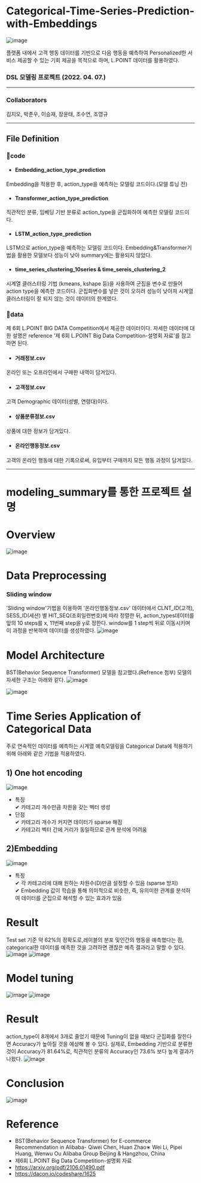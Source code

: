 # Categorical-Time-Series-Prediction-with-Embeddings
![image](https://user-images.githubusercontent.com/87710236/163808952-e3c93f9e-2f47-4373-b624-bde02608babf.png)

플랫폼 내에서 고객 행동 데이터를 기반으로 다음 행동을 예측하여 Personalized한 서비스 제공할 수 있는 기회 제공을 목적으로 하며, L.POINT 데이터를 활용하였다.
### DSL 모델링 프로젝트 (2022. 04. 07.)
___

### Collaborators
김지오, 박준우, 이승재, 장윤태, 조수연, 조영규
___
## File Definition
### 📁code
* #### Embedding_action_type_prediction   
Embedding을 적용한 후, action_type을 예측하는 모델링 코드이다.(모델 튜닝 전)   
* #### Transformer_action_type_prediction   
직관적인 분류, 임베딩 기반 분류로 action_type을 군집화하여 예측한 모델링 코드이다.
* #### LSTM_action_type_prediction   
LSTM으로 action_type을 예측하는 모델링 코드이다. Embedding&Transformer기법을 활용한 모델보다 성능이 낮아 summary에는 활용되지 않았다.
* #### time_series_clustering_10series & time_sereis_clustering_2   
시계열 클러스터링 기법 (kmeans, kshape 등)을 사용하여 군집을 변수로 만들어 action type을 예측한 코드이다. 군집화변수를 넣은 것이 오히려 성능이 낮아져 시계열 클러스터링이 잘 되지 않는 것이 데이터의 한계였다.

### 📁data
제 6회 L.POINT BIG DATA Competition에서 제공한 데이터이다. 자세한 데이터에 대한 설명은 reference '제 6회 L.POINT Big Data Competition-설명회 자료'를 참고하면 된다.   
* #### 거래정보.csv   
온라인 또는 오프라인에서 구매한 내역이 담겨있다.
* #### 고객정보.csv
고객 Demographic 데이터(성별, 연령대)이다.   
* #### 상품분류정보.csv   
상품에 대한 정보가 담겨있다.
* #### 온라인행동정보.csv   
고객의 온라인 행동에 대한 기록으로써, 유입부터 구매까지 모든 행동 과정이 담겨있다.
___
# modeling_summary를 통한 프로젝트 설명

# Overview
![image](https://user-images.githubusercontent.com/87710236/163808879-1f22bf51-ec87-4327-8676-11a8e7861380.png)

# Data Preprocessing
### Sliding window
'Sliding window'기법을 이용하여 '온라인행동정보.csv' 데이터에서 CLNT_ID(고객), SESS_ID(세션) 별 HIT_SEQ(조회일련번호)에 따라 정렬한 뒤, action_types데이터를 앞의 10 steps를 x, 11번째 step을 y로 정한다. window를 1 step씩 뒤로 이동시키며 이 과정을 반복하여 데이터를 생성하였다.
![image](https://user-images.githubusercontent.com/87710236/163809130-bd529dc9-9d33-4861-b4b9-24eac47dfa9f.png)


# Model Architecture
BST(Behavior Sequence Transformer) 모델을 참고했다.(Refrence 첨부) 모델의 자세한 구조는 아래와 같다.
![image](https://user-images.githubusercontent.com/87710236/163809567-e47feb71-be39-407f-b795-2c2ef6fe6063.png)

![image](https://user-images.githubusercontent.com/87710236/163809514-ea51ded8-89bf-4cab-83f3-9172f715bcdf.png)

# Time Series Application of Categorical Data
주로 연속적인 데이터를 예측하는 시계열 예측모델링을 Categorical Data에 적용하기 위해 아래와 같은 기법을 적용하였다.

## 1) One hot encoding
![image](https://user-images.githubusercontent.com/87710236/163809728-b217ebef-5b80-4884-870a-ffe31c95b0bb.png)
* 특징   
✔ 카테고리 개수만큼 차원을 갖는 벡터 생성   
* 단점   
✔ 카테고리 개수가 커지면 데이터가 sparse 해짐   
✔ 카테고리 벡터 간에 거리가 동일하므로 관계 분석에 어려움   

## 2)Embedding
![image](https://user-images.githubusercontent.com/87710236/163809839-c3c1860e-d621-4eb4-b5f2-936e025df2b8.png)
* 특징   
✔ 각 카테고리에 대해 원하는 차원수(D)만큼 설정할 수 있음 (sparse 방지)   
✔ Embedding 값이 학습을 통해 의미적으로 비슷한, 즉, 유의미한 관계를 분석하여 데이터를 군집으로 해석할 수 있는 효과가 있음   

# Result
Test set 기준 약 62%의 정확도로,레이블의 분포 및인간의 행동을 예측했다는 점, categorical한 데이터를 예측한 것을 고려하면 괜찮은 예측 결과라고 말할 수 있다.
![image](https://user-images.githubusercontent.com/87710236/163810941-152be157-c434-4fee-aa21-410378cd84b2.png)
![image](https://user-images.githubusercontent.com/87710236/163810987-984be1e8-4ab2-48b6-a3a4-20054f483f3d.png)

# Model tuning
![image](https://user-images.githubusercontent.com/87710236/163810830-00ce737b-fafe-401b-bab5-60b8d1b2a6e2.png)
![image](https://user-images.githubusercontent.com/87710236/163810862-ca98b952-9bf4-4a3d-bbe9-82d0ac3828fc.png)

# Result
action_type이 8개에서 3개로 줄었기 때문에 Tuning이 없을 때보다 군집화를 잘한다면 Accuracy가 높아질 것을 예상해 볼 수 있다. 실제로, Embedding 기반으로 분류한 것이 Accuracy가 81.64%로, 직관적인 분류의 Accuracy인 73.6% 보다 높게 결과가 나왔다. 
![image](https://user-images.githubusercontent.com/87710236/163810898-bae74eee-7760-4ead-bdf6-0ec994a60968.png)

# Conclusion
![image](https://user-images.githubusercontent.com/87710236/163810768-29b4242e-0c46-4db2-a9d5-5a68f9fd83d0.png)

# Reference
- BST(Behavior Sequence Transformer) for E-commerce Recommendation in Alibaba- Qiwei Chen, Huan Zhao∗ Wei Li, Pipei Huang, Wenwu Ou Alibaba Group Beijing & Hangzhou, China   
- 제6회 L.POINT Big Data Competition-설명회 자료
- https://arxiv.org/pdf/2106.01490.pdf
- https://dacon.io/codeshare/1625
